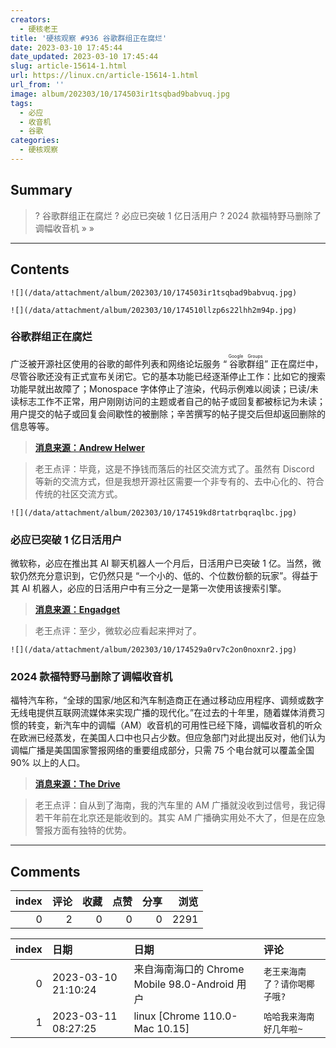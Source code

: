 ```yaml
---
creators:
  - 硬核老王
title: '硬核观察 #936 谷歌群组正在腐烂'
date: 2023-03-10 17:45:44
date_updated: 2023-03-10 17:45:44
slug: article-15614-1.html
url: https://linux.cn/article-15614-1.html
url_from: ''
image: album/202303/10/174503ir1tsqbad9babvuq.jpg
tags:
  - 必应
  - 收音机
  - 谷歌
categories:
  - 硬核观察
---
```


## Summary

> ? 谷歌群组正在腐烂
> ? 必应已突破 1 亿日活用户
> ? 2024 款福特野马删除了调幅收音机
> » 
> »

***

<!-- more -->

## Contents

`![](/data/attachment/album/202303/10/174503ir1tsqbad9babvuq.jpg)`

`![](/data/attachment/album/202303/10/174510llzp6s22lhh2m94p.jpg)`

### 谷歌群组正在腐烂

广泛被开源社区使用的谷歌的邮件列表和网络论坛服务 “<ruby> 谷歌群组 <rt>  Google Groups </rt></ruby>” 正在腐烂中，尽管谷歌还没有正式宣布关闭它。它的基本功能已经逐渐停止工作：比如它的搜索功能早就出故障了；Monospace 字体停止了渲染，代码示例难以阅读；已读/未读标志工作不正常，用户刚刚访问的主题或者自己的帖子或回复都被标记为未读；用户提交的帖子或回复会间歇性的被删除；辛苦撰写的帖子提交后但却返回删除的信息等等。

> 
> **[消息来源：Andrew Helwer](https://ahelwer.ca/post/2023-03-08-google-groups/)**
> 
> 
> 

> 
> 老王点评：毕竟，这是不挣钱而落后的社区交流方式了。虽然有 Discord 等新的交流方式，但是我想开源社区需要一个非专有的、去中心化的、符合传统的社区交流方式。
> 
> 
> 

`![](/data/attachment/album/202303/10/174519kd8rtatrbqraqlbc.jpg)`

### 必应已突破 1 亿日活用户

微软称，必应在推出其 AI 聊天机器人一个月后，日活用户已突破 1 亿。当然，微软仍然充分意识到，它仍然只是 “一个小的、低的、个位数份额的玩家”。得益于其 AI 机器人，必应的日活用户中有三分之一是第一次使用该搜索引擎。

> 
> **[消息来源：Engadget](https://www.engadget.com/microsoft-bing-crossed-100-million-daily-active-users-080138371.html)**
> 
> 
> 

> 
> 老王点评：至少，微软必应看起来押对了。
> 
> 
> 

`![](/data/attachment/album/202303/10/174529a0rv7c2on0noxnr2.jpg)`

### 2024 款福特野马删除了调幅收音机

福特汽车称，“全球的国家/地区和汽车制造商正在通过移动应用程序、调频或数字无线电提供互联网流媒体来实现广播的现代化。”在过去的十年里，随着媒体消费习惯的转变，新汽车中的调幅（AM）收音机的可用性已经下降，调幅收音机的听众在欧洲已经蒸发，在美国人口中也只占少数。但应急部门对此提出反对，他们认为调幅广播是美国国家警报网络的重要组成部分，只需 75 个电台就可以覆盖全国 90% 以上的人口。

> 
> **[消息来源：The Drive](https://www.thedrive.com/news/2024-ford-mustang-drops-am-radio-from-infotainment)**
> 
> 
> 

> 
> 老王点评：自从到了海南，我的汽车里的 AM 广播就没收到过信号，我记得若干年前在北京还是能收到的。其实 AM 广播确实用处不大了，但是在应急警报方面有独特的优势。
> 
> 
>

***

## Comments


|   index |   评论 |   收藏 |   点赞 |   分享 |   浏览 |
|--------:|-------:|-------:|-------:|-------:|-------:|
|       0 |      2 |      0 |      0 |      0 |   2291 |

|   index | 日期                | 日期                                           | 评论                          |
|--------:|:--------------------|:-----------------------------------------------|:------------------------------|
|       0 | 2023-03-10 21:10:24 | 来自海南海口的 Chrome Mobile 98.0-Android 用户 | `老王来海南了？请你喝椰子哦?` |
|       1 | 2023-03-11 08:27:25 | linux [Chrome 110.0-Mac 10.15]                 | `哈哈我来海南好几年啦~`       |
